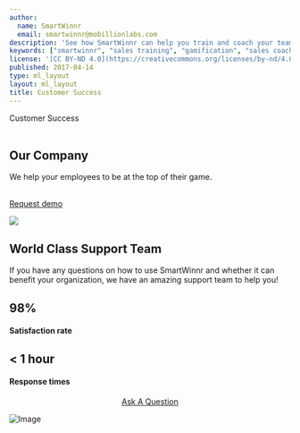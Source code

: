 ```yaml
---
author:
  name: SmartWinnr
  email: smartwinnr@mobillionlabs.com
description: 'See how SmartWinnr can help you train and coach your teams effectively'
keywords: ["smartwinnr", "sales training", "gamification", "sales coaching", "sales performance", "sales enablement", "solutions"]
license: '[CC BY-ND 4.0](https://creativecommons.org/licenses/by-nd/4.0)'
published: 2017-04-14
type: ml_layout
layout: ml_layout
title: Customer Success
---
```


<section class="">
  <div class="ml_customer_success_top_section row padding50">
    <div class="col-lg-10 col-md-10 col-sm-12 col-xs-12">
      <div class="ml_label ml_smartpath_badge">Customer Success</div><br>
      <h1>Our Company</h1>
      <div class="ml-font20 padding0">We help your employees to be at the top of their game.</div></br>
      <p align="left" class="ml-padding-top ml-padding-bottom10"><a class="ml-button" align="center" href="/request-demo">Request demo</a></p>
    </div>
  </div>
  <img class="swoop" src="/images/swoop_mask.min.svg">
</section>

<!-- <section class="ml-whySM">
  <div class="container">
    <div class="row">
      <div class="col-md-12 col-sm-12">
        <h1 class="ml_body_text_white text-center">Our Company</h1>
        <div class="ml-font20 text-center ml_body_text_white">We help your employees to be at the top of their game.</div>
        <p align="center" class="ml-padding-top ml-padding-bottom10"><a class="ml-button" align="center" href="/request-demo">Request demo</a></p>
      </div>
    </div>
  </div>
</section> -->
<!-- <section>
  <div id="enterprisefeatures" class="ml-container ml-background-white padding50 ">
      <div class="row padding30 text-center">
        <h1 class="ml-title ml-margin-bottom0">Get set up for success</h1>
        <p class="ml_body_text_black">Our team will be with you every step of the way</p>
      </div>
      <div class="row ml-prodfeaturerow ml-no-border-bottom">
        <div class="row">
          <div class="col-lg-4 col-md-4 col-sm-6 col-xs-12 text-center bottom-separator ml-prodfeaturecell">
            <span class="icon-lock ml-icon-blue"></span>
            <p class="ml-bold-text text-center">Deploy SmartWinnr with our help</p>
            <p class="ml_body_text_black">Our dedicated team will help you configure and setup SmartWinnr that best suits your business needs. We will share our expertise and experience in deploying SmartWinnr in large enterprises.</p>
          </div>
          <div class="col-lg-4 col-md-4 col-sm-6 col-xs-12 text-center bottom-separator ml-prodfeaturecell">
            <span class="icon-key ml-icon-blue"></span>
            <p class="ml-bold-text text-center">Onboarding</p>
            <p class="ml_body_text_black">We will create a customized rollout plan and communication strategy that will help in getting quick adoption within your user base. We help you to adopt best practices for long-term success and drive higher RoI.</p>
          </div>
          <div class="col-lg-4 col-md-4 col-sm-6 col-xs-12 text-center bottom-separator ml-prodfeaturecell">
            <span class="icon-brain ml-icon-blue"></span>
            <p class="ml-bold-text text-center">Training and Support</p>
            <p class="ml_body_text_black">We will be here to answer questions, provide training, and support your team as you deploy and use SmartWinnr.</p>
          </div>
        </div>
      </div>
  </div>
</section> -->

<section class="ml-background-white">
  <div class="padding50">
    <div class="row ml-margin-bottom20">
      <div class="col-lg-7 col-md-7 col-sm-12 col-xs-12">
        <h1>World Class Support Team</h1>
        <div class="ml-font20">If you have any questions on how to use SmartWinnr and whether it can benefit your organization, we have an amazing support team to help you!</div>
        <div class="row ml-margin-top20">
          <div class="col-lg-12 col-md-12 col-sm-12 col-xs-12">
            <div class="pull-left">
              <h1>98%</h1>
              <h4>Satisfaction rate</h4>
            </div>
            <div class="pull-right">
              <h1> < 1 hour</h1>
              <h4>Response times</h4>
            </div>
          </div>
        </div>
        <div class="row">
          <p align="center" class="ml-padding-top ml-padding-bottom10"><a class="ml-button-blue" align="center" href="/request-demo">Ask A Question</a></p>
        </div>
      </div>
      <div class="col-lg-5 col-md-5 col-sm-12 col-xs-12">
        <img class="" alt="Image" src="/images/home_world_class_support_team.png">
      </div>
    </div>
  </div>
</section>